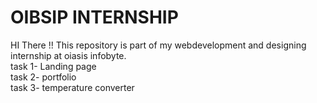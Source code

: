 # OIBSIP INTERNSHIP 
HI There !!
This repository is part of my webdevelopment and designing internship at oiasis infobyte. <br>
task 1- Landing page <br>
task 2- portfolio <br>
task 3- temperature converter

